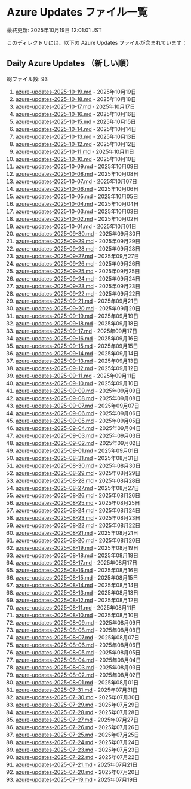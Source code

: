 # Azure Updates ファイル一覧

最終更新: 2025年10月19日 12:01:01 JST

このディレクトリには、以下の Azure Updates ファイルが含まれています：

## Daily Azure Updates （新しい順）

総ファイル数: 93

1. [azure-updates-2025-10-19.md](./azure-updates-2025-10-19.md) - 2025年10月19日
2. [azure-updates-2025-10-18.md](./azure-updates-2025-10-18.md) - 2025年10月18日
3. [azure-updates-2025-10-17.md](./azure-updates-2025-10-17.md) - 2025年10月17日
4. [azure-updates-2025-10-16.md](./azure-updates-2025-10-16.md) - 2025年10月16日
5. [azure-updates-2025-10-15.md](./azure-updates-2025-10-15.md) - 2025年10月15日
6. [azure-updates-2025-10-14.md](./azure-updates-2025-10-14.md) - 2025年10月14日
7. [azure-updates-2025-10-13.md](./azure-updates-2025-10-13.md) - 2025年10月13日
8. [azure-updates-2025-10-12.md](./azure-updates-2025-10-12.md) - 2025年10月12日
9. [azure-updates-2025-10-11.md](./azure-updates-2025-10-11.md) - 2025年10月11日
10. [azure-updates-2025-10-10.md](./azure-updates-2025-10-10.md) - 2025年10月10日
11. [azure-updates-2025-10-09.md](./azure-updates-2025-10-09.md) - 2025年10月09日
12. [azure-updates-2025-10-08.md](./azure-updates-2025-10-08.md) - 2025年10月08日
13. [azure-updates-2025-10-07.md](./azure-updates-2025-10-07.md) - 2025年10月07日
14. [azure-updates-2025-10-06.md](./azure-updates-2025-10-06.md) - 2025年10月06日
15. [azure-updates-2025-10-05.md](./azure-updates-2025-10-05.md) - 2025年10月05日
16. [azure-updates-2025-10-04.md](./azure-updates-2025-10-04.md) - 2025年10月04日
17. [azure-updates-2025-10-03.md](./azure-updates-2025-10-03.md) - 2025年10月03日
18. [azure-updates-2025-10-02.md](./azure-updates-2025-10-02.md) - 2025年10月02日
19. [azure-updates-2025-10-01.md](./azure-updates-2025-10-01.md) - 2025年10月01日
20. [azure-updates-2025-09-30.md](./azure-updates-2025-09-30.md) - 2025年09月30日
21. [azure-updates-2025-09-29.md](./azure-updates-2025-09-29.md) - 2025年09月29日
22. [azure-updates-2025-09-28.md](./azure-updates-2025-09-28.md) - 2025年09月28日
23. [azure-updates-2025-09-27.md](./azure-updates-2025-09-27.md) - 2025年09月27日
24. [azure-updates-2025-09-26.md](./azure-updates-2025-09-26.md) - 2025年09月26日
25. [azure-updates-2025-09-25.md](./azure-updates-2025-09-25.md) - 2025年09月25日
26. [azure-updates-2025-09-24.md](./azure-updates-2025-09-24.md) - 2025年09月24日
27. [azure-updates-2025-09-23.md](./azure-updates-2025-09-23.md) - 2025年09月23日
28. [azure-updates-2025-09-22.md](./azure-updates-2025-09-22.md) - 2025年09月22日
29. [azure-updates-2025-09-21.md](./azure-updates-2025-09-21.md) - 2025年09月21日
30. [azure-updates-2025-09-20.md](./azure-updates-2025-09-20.md) - 2025年09月20日
31. [azure-updates-2025-09-19.md](./azure-updates-2025-09-19.md) - 2025年09月19日
32. [azure-updates-2025-09-18.md](./azure-updates-2025-09-18.md) - 2025年09月18日
33. [azure-updates-2025-09-17.md](./azure-updates-2025-09-17.md) - 2025年09月17日
34. [azure-updates-2025-09-16.md](./azure-updates-2025-09-16.md) - 2025年09月16日
35. [azure-updates-2025-09-15.md](./azure-updates-2025-09-15.md) - 2025年09月15日
36. [azure-updates-2025-09-14.md](./azure-updates-2025-09-14.md) - 2025年09月14日
37. [azure-updates-2025-09-13.md](./azure-updates-2025-09-13.md) - 2025年09月13日
38. [azure-updates-2025-09-12.md](./azure-updates-2025-09-12.md) - 2025年09月12日
39. [azure-updates-2025-09-11.md](./azure-updates-2025-09-11.md) - 2025年09月11日
40. [azure-updates-2025-09-10.md](./azure-updates-2025-09-10.md) - 2025年09月10日
41. [azure-updates-2025-09-09.md](./azure-updates-2025-09-09.md) - 2025年09月09日
42. [azure-updates-2025-09-08.md](./azure-updates-2025-09-08.md) - 2025年09月08日
43. [azure-updates-2025-09-07.md](./azure-updates-2025-09-07.md) - 2025年09月07日
44. [azure-updates-2025-09-06.md](./azure-updates-2025-09-06.md) - 2025年09月06日
45. [azure-updates-2025-09-05.md](./azure-updates-2025-09-05.md) - 2025年09月05日
46. [azure-updates-2025-09-04.md](./azure-updates-2025-09-04.md) - 2025年09月04日
47. [azure-updates-2025-09-03.md](./azure-updates-2025-09-03.md) - 2025年09月03日
48. [azure-updates-2025-09-02.md](./azure-updates-2025-09-02.md) - 2025年09月02日
49. [azure-updates-2025-09-01.md](./azure-updates-2025-09-01.md) - 2025年09月01日
50. [azure-updates-2025-08-31.md](./azure-updates-2025-08-31.md) - 2025年08月31日
51. [azure-updates-2025-08-30.md](./azure-updates-2025-08-30.md) - 2025年08月30日
52. [azure-updates-2025-08-29.md](./azure-updates-2025-08-29.md) - 2025年08月29日
53. [azure-updates-2025-08-28.md](./azure-updates-2025-08-28.md) - 2025年08月28日
54. [azure-updates-2025-08-27.md](./azure-updates-2025-08-27.md) - 2025年08月27日
55. [azure-updates-2025-08-26.md](./azure-updates-2025-08-26.md) - 2025年08月26日
56. [azure-updates-2025-08-25.md](./azure-updates-2025-08-25.md) - 2025年08月25日
57. [azure-updates-2025-08-24.md](./azure-updates-2025-08-24.md) - 2025年08月24日
58. [azure-updates-2025-08-23.md](./azure-updates-2025-08-23.md) - 2025年08月23日
59. [azure-updates-2025-08-22.md](./azure-updates-2025-08-22.md) - 2025年08月22日
60. [azure-updates-2025-08-21.md](./azure-updates-2025-08-21.md) - 2025年08月21日
61. [azure-updates-2025-08-20.md](./azure-updates-2025-08-20.md) - 2025年08月20日
62. [azure-updates-2025-08-19.md](./azure-updates-2025-08-19.md) - 2025年08月19日
63. [azure-updates-2025-08-18.md](./azure-updates-2025-08-18.md) - 2025年08月18日
64. [azure-updates-2025-08-17.md](./azure-updates-2025-08-17.md) - 2025年08月17日
65. [azure-updates-2025-08-16.md](./azure-updates-2025-08-16.md) - 2025年08月16日
66. [azure-updates-2025-08-15.md](./azure-updates-2025-08-15.md) - 2025年08月15日
67. [azure-updates-2025-08-14.md](./azure-updates-2025-08-14.md) - 2025年08月14日
68. [azure-updates-2025-08-13.md](./azure-updates-2025-08-13.md) - 2025年08月13日
69. [azure-updates-2025-08-12.md](./azure-updates-2025-08-12.md) - 2025年08月12日
70. [azure-updates-2025-08-11.md](./azure-updates-2025-08-11.md) - 2025年08月11日
71. [azure-updates-2025-08-10.md](./azure-updates-2025-08-10.md) - 2025年08月10日
72. [azure-updates-2025-08-09.md](./azure-updates-2025-08-09.md) - 2025年08月09日
73. [azure-updates-2025-08-08.md](./azure-updates-2025-08-08.md) - 2025年08月08日
74. [azure-updates-2025-08-07.md](./azure-updates-2025-08-07.md) - 2025年08月07日
75. [azure-updates-2025-08-06.md](./azure-updates-2025-08-06.md) - 2025年08月06日
76. [azure-updates-2025-08-05.md](./azure-updates-2025-08-05.md) - 2025年08月05日
77. [azure-updates-2025-08-04.md](./azure-updates-2025-08-04.md) - 2025年08月04日
78. [azure-updates-2025-08-03.md](./azure-updates-2025-08-03.md) - 2025年08月03日
79. [azure-updates-2025-08-02.md](./azure-updates-2025-08-02.md) - 2025年08月02日
80. [azure-updates-2025-08-01.md](./azure-updates-2025-08-01.md) - 2025年08月01日
81. [azure-updates-2025-07-31.md](./azure-updates-2025-07-31.md) - 2025年07月31日
82. [azure-updates-2025-07-30.md](./azure-updates-2025-07-30.md) - 2025年07月30日
83. [azure-updates-2025-07-29.md](./azure-updates-2025-07-29.md) - 2025年07月29日
84. [azure-updates-2025-07-28.md](./azure-updates-2025-07-28.md) - 2025年07月28日
85. [azure-updates-2025-07-27.md](./azure-updates-2025-07-27.md) - 2025年07月27日
86. [azure-updates-2025-07-26.md](./azure-updates-2025-07-26.md) - 2025年07月26日
87. [azure-updates-2025-07-25.md](./azure-updates-2025-07-25.md) - 2025年07月25日
88. [azure-updates-2025-07-24.md](./azure-updates-2025-07-24.md) - 2025年07月24日
89. [azure-updates-2025-07-23.md](./azure-updates-2025-07-23.md) - 2025年07月23日
90. [azure-updates-2025-07-22.md](./azure-updates-2025-07-22.md) - 2025年07月22日
91. [azure-updates-2025-07-21.md](./azure-updates-2025-07-21.md) - 2025年07月21日
92. [azure-updates-2025-07-20.md](./azure-updates-2025-07-20.md) - 2025年07月20日
93. [azure-updates-2025-07-19.md](./azure-updates-2025-07-19.md) - 2025年07月19日
